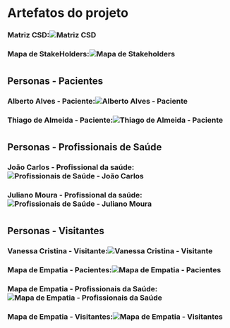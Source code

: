 # Artefatos do projeto

### Matriz CSD:![Matriz CSD](https://user-images.githubusercontent.com/90854484/136440853-7a29fe94-bff8-406c-abe6-32465d0b9162.jpg)
### Mapa de StakeHolders:![Mapa de Stakeholders](https://user-images.githubusercontent.com/90854484/136440859-a45a047c-1413-45ba-a19e-9d566088220c.jpg)
#
## Personas - Pacientes
### Alberto Alves - Paciente:![Alberto Alves - Paciente](https://user-images.githubusercontent.com/90854484/145898168-846b6b4c-f01a-4e0f-991e-b50cd0dd44d0.jpg)
### Thiago de Almeida - Paciente:![Thiago de Almeida - Paciente](https://user-images.githubusercontent.com/90854484/145898365-9c6f7ddd-d7f4-4e17-a7ed-3fbde4f53800.jpg)
#

## Personas - Profissionais de Saúde
### João Carlos - Profissional da saúde:![Profissionais de Saúde - João Carlos](https://user-images.githubusercontent.com/90854484/145897032-f971c505-7052-49c0-aca6-82fcd2d2d8f6.jpg)
### Juliano Moura - Profissional da saúde:![Profissionais de Saúde - Juliano Moura](https://user-images.githubusercontent.com/90854484/145897111-3bc1d16b-ce61-4b16-ad70-6c06b5f416d8.jpg)
#
## Personas - Visitantes
### Vanessa Cristina - Visitante:![Vanessa Cristina - Visitante](https://user-images.githubusercontent.com/90854484/145897929-96feb982-c2c8-41ee-80cf-f0533f306177.jpg)


### Mapa de Empatia - Pacientes:![Mapa de Empatia - Pacientes](https://user-images.githubusercontent.com/90854484/136441110-cdd4f8fe-6513-4a0a-a7d8-3f62a12e8e51.jpg)
### Mapa de Empatia - Profissionais da Saúde:![Mapa de Empatia - Profissionais da Saúde](https://user-images.githubusercontent.com/90854484/136441123-80deaf29-64db-46fd-bfee-76761a9def8c.jpg)
### Mapa de Empatia - Visitantes:![Mapa de Empatia - Visitantes](https://user-images.githubusercontent.com/90854484/136441132-1ec7ab94-9375-4ce5-b531-14efef1a1f7a.jpg)




